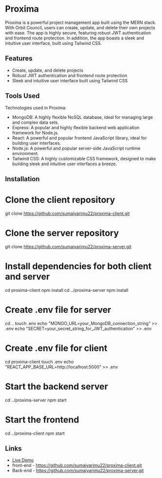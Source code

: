 # Proxima

Proxima is a powerful project management app built using the MERN stack. With Orbit Council, users can create, update, and delete their own projects with ease. The app is highly secure, featuring robust JWT authentication and frontend route protection. In addition, the app boasts a sleek and intuitive user interface, built using Tailwind CSS.

## Features

- Create, update, and delete projects
- Robust JWT authentication and frontend route protection
- Sleek and intuitive user interface built using Tailwind CSS

## Tools Used

Technologies used in Proxima:

- MongoDB: A highly flexible NoSQL database, ideal for managing large and complex data sets.
- Express: A popular and highly flexible backend web application framework for Node.js.
- React: A powerful and popular frontend JavaScript library, ideal for building user interfaces.
- Node.js: A powerful and popular server-side JavaScript runtime environment.
- Tailwind CSS: A highly customizable CSS framework, designed to make building sleek and intuitive user interfaces a breeze.

## Installation

# Clone the client repository

git clone https://github.com/sumaiyarimu22/proxima-client.git

# Clone the server repository

git clone https://github.com/sumaiyarimu22/proxima-server.git

# Install dependencies for both client and server

cd proxima-client
npm install
cd ../proxima-server
npm install

# Create .env file for server

cd ..
touch .env
echo "MONGO_URL=your_MongoDB_connection_string" >> .env
echo "SECRET=your_secret_string_for_JWT_authentication" >> .env

# Create .env file for client

cd proxima-client
touch .env
echo "REACT_APP_BASE_URL=http://localhost:5000" >> .env

# Start the backend server

cd ../proxima-server
npm start

# Start the frontend

cd ../proxima-client
npm start

## Links

- [Live Demo](https://proxima-prooo.netlify.app)
- front-end - https://github.com/sumaiyarimu22/proxima-client.git
- Back-end - https://github.com/sumaiyarimu22/proxima-server.git
